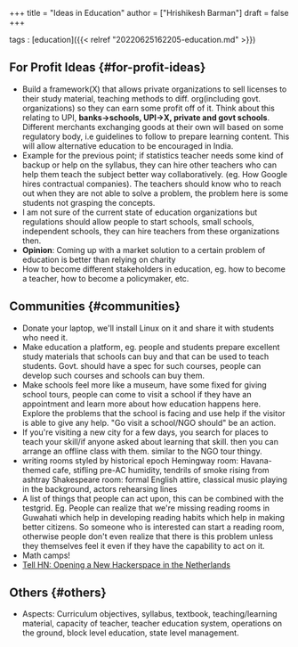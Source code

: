 +++
title = "Ideas in Education"
author = ["Hrishikesh Barman"]
draft = false
+++

tags
: [education]({{< relref "20220625162205-education.md" >}})


## For Profit Ideas {#for-profit-ideas}

-   Build a framework(X) that allows private organizations to sell licenses to their study material, teaching methods to diff. org(including govt. organizations) so they can earn some profit off of it. Think about this relating to UPI, ****banks→schools, UPI→X, private and govt schools****. Different merchants exchanging goods at their own will based on some regulatory body, i.e guidelines to follow to prepare learning content. This will allow alternative education to be encouraged in India.
-   Example for the previous point; if statistics teacher needs some kind of backup or help on the syllabus, they can hire other teachers who can help them teach the subject better way collaboratively. (eg. How Google hires contractual companies). The teachers should know who to reach out when they are not able to solve a problem, the problem here is some students not grasping the concepts.
-   I am not sure of the current state of education organizations but regulations should allow people to start schools, small schools, independent schools, they can hire teachers from these organizations then.
-   ****Opinion****: Coming up with a market solution to a certain problem of education is better than relying on charity
-   How to become different stakeholders in education, eg. how to become a teacher, how to become a policymaker, etc.


## Communities {#communities}

-   Donate your laptop, we'll install Linux on it and share it with students who need it.
-   Make education a platform, eg. people and students prepare excellent study materials that schools can buy and that can be used to teach students. Govt. should have a spec for such courses, people can develop such courses and schools can buy them.
-   Make schools feel more like a museum, have some fixed for giving school tours, people can come to visit a school if they have an appointment and learn more about how education happens here. Explore the problems that the school is facing and use help if the visitor is able to give any help. "Go visit a school/NGO should" be an action.
-   If you're visiting a new city for a few days, you search for places to teach your skill/if anyone asked about learning that skill. then you can arrange an offline class with them. similar to the NGO tour thingy.
-   writing rooms styled by historical epoch Hemingway room: Havana-themed cafe, stifling pre-AC humidity, tendrils of smoke rising from ashtray Shakespeare room: formal English attire, classical music playing in the background, actors rehearsing lines
-   A list of things that people can act upon, this can be combined with the testgrid. Eg. People can realize that we're missing reading rooms in Guwahati which help in developing reading habits which help in making better citizens. So someone who is interested can start a reading room, otherwise people don't even realize that there is this problem unless they themselves feel it even if they have the capability to act on it.
-   Math camps!
-   [Tell HN: Opening a New Hackerspace in the Netherlands](https://news.ycombinator.com/item?id=30710144)


## Others {#others}

-   Aspects: Curriculum objectives, syllabus, textbook, teaching/learning material, capacity of teacher, teacher education system, operations on the ground, block level education, state level management.
